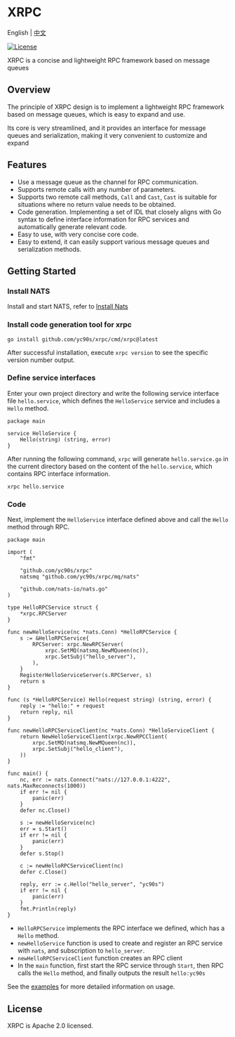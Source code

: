 # XRPC 
English | [中文](README.md)

[![License](https://img.shields.io/badge/license-apache-blue)](https://opensource.org/licenses/Apache-2.0) 

XRPC is a concise and lightweight RPC framework based on message queues

## Overview
The principle of XRPC design is to implement a lightweight RPC framework based on message queues, which is easy to expand and use. 

Its core is very streamlined, and it provides an interface for message queues and serialization, making it very convenient to customize and expand

## Features
- Use a message queue as the channel for RPC communication.
- Supports remote calls with any number of parameters.
- Supports two remote call methods, `Call` and `Cast`, `Cast` is suitable for situations where no return value needs to be obtained.
- Code generation. Implementing a set of IDL that closely aligns with Go syntax to define interface information for RPC services and automatically generate relevant code.
- Easy to use, with very concise core code.
- Easy to extend, it can easily support various message queues and serialization methods.

## Getting Started
### Install NATS
Install and start NATS, refer to [Install Nats](https://docs.nats.io/running-a-nats-service/introduction/installation)

### Install code generation tool for xrpc
```
go install github.com/yc90s/xrpc/cmd/xrpc@latest
```
After successful installation, execute `xrpc version` to see the specific version number output.

### Define service interfaces
Enter your own project directory and write the following service interface file `hello.service`, which defines the `HelloService` service and includes a `Hello` method.
```
package main 

service HelloService {
    Hello(string) (string, error)
}
```

After running the following command, `xrpc` will generate `hello.service.go` in the current directory based on the content of the `hello.service`, which contains RPC interface information.
```
xrpc hello.service
```

### Code
Next, implement the `HelloService` interface defined above and call the `Hello` method through RPC.
```golang
package main

import (
	"fmt"

	"github.com/yc90s/xrpc"
	natsmq "github.com/yc90s/xrpc/mq/nats"

	"github.com/nats-io/nats.go"
)

type HelloRPCService struct {
	*xrpc.RPCServer
}

func newHelloService(nc *nats.Conn) *HelloRPCService {
	s := &HelloRPCService{
		RPCServer: xrpc.NewRPCServer(
			xrpc.SetMQ(natsmq.NewMQueen(nc)),
			xrpc.SetSubj("hello_server"),
		),
	}
	RegisterHelloServiceServer(s.RPCServer, s)
	return s
}

func (s *HelloRPCService) Hello(request string) (string, error) {
	reply := "hello:" + request
	return reply, nil
}

func newHelloRPCServiceClient(nc *nats.Conn) *HelloServiceClient {
	return NewHelloServiceClient(xrpc.NewRPCClient(
		xrpc.SetMQ(natsmq.NewMQueen(nc)),
		xrpc.SetSubj("hello_client"),
	))
}

func main() {
	nc, err := nats.Connect("nats://127.0.0.1:4222", nats.MaxReconnects(1000))
	if err != nil {
		panic(err)
	}
	defer nc.Close()

	s := newHelloService(nc)
	err = s.Start()
	if err != nil {
		panic(err)
	}
	defer s.Stop()

	c := newHelloRPCServiceClient(nc)
	defer c.Close()

	reply, err := c.Hello("hello_server", "yc90s")
	if err != nil {
		panic(err)
	}
	fmt.Println(reply)
}
```
- `HelloRPCService` implements the RPC interface we defined, which has a `Hello` method.
- `newHelloService` function is used to create and register an RPC service with `nats`, and subscription to `hello_server`.
- `newHelloRPCServiceClient` function creates an RPC client
- In the `main` function, first start the RPC service through `Start`, then RPC calls the `Hello` method, and finally outputs the result `hello:yc90s`

See the [examples](https://github.com/yc90s/xrpc/tree/master/examples) for more detailed information on usage.

## License
XRPC is Apache 2.0 licensed.
